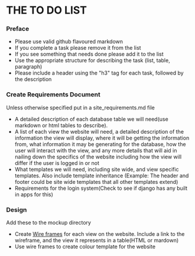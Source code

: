 <h1>THE TO DO LIST</h1>

<h3>Preface</h3>

<ul>
    <li>Please use valid github flavoured markdown</li>
    <li>If you complete a task please remove it from the list</li>
    <li>If you see something that needs done please add it to the list</li>
    <li>Use the appropriate structure for describing the task (list, table, paragraph)</li>
    <li>Please include a header using the "h3" tag for each task, followed by the description</li>
</ul>

<h3>Create Requirements Document</h3>
<p>Unless otherwise specified put in a site_requirements.md file</p>
<ul>
    <li>A detailed description of each database table we will need(use markdown or html tables to describe).</li>
    <li>A list of each view the website will need, a detailed description of the information the view will display, where it will be getting the information from, what information it may be generating for the database, how the user will interact with the view, and any more details that will aid in nailing down the specifics of the website including how the view will differ if the user is logged in or not</li>
    <li>What templates we will need, including site wide, and view specific templates. Also include template inheritance (Example: The header and footer could be site wide templates that all other templates extend)</li>
    <li>Requirements for the login system(Check to see if django has any built in apps for this)</li>
</ul>

<h3>Design</h3>
<p>Add these to the mockup directory</p>
<ul>
    <li>Create <a href="http://codecondo.com/free-wireframe-tools/">Wire frames</a> for each view on the website. Include a link to the wireframe, and the view it represents in a table(HTML or mardown)</li>
    <li>Use wire frames to create colour template for the website</li>
</ul>